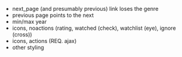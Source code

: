 - next_page (and presumably previous) link loses the genre
- previous page points to the next
- min/max year
- icons, noactions (rating, watched (check), watchlist (eye), ignore (cross))
- icons, actions (REQ. ajax)
- other styling
